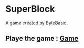# SuperBlock
A game created by ByteBasic.

## Playe the game : [Game](https://bytebasic.github.io/SuperBlock/)
